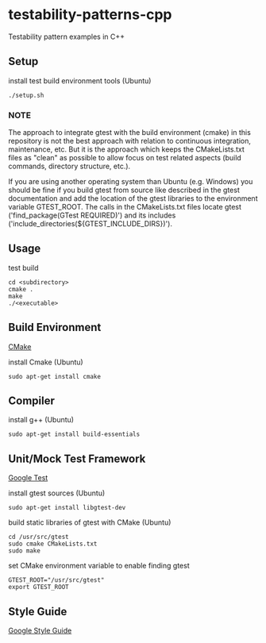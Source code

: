 # testability-patterns-cpp
Testability pattern examples in C++

## Setup

install test build environment tools (Ubuntu)

    ./setup.sh

### NOTE

The approach to integrate gtest with the build environment (cmake) in this
repository is not the best approach with relation to continuous integration,
maintenance, etc. But it is the approach which keeps the CMakeLists.txt files as
"clean" as possible to allow focus on test related aspects (build commands,
directory structure, etc.).

If you are using another operating system than Ubuntu (e.g. Windows) you should
be fine if you build gtest from source like described in the gtest documentation
and add the location of the gtest libraries to the environment variable
GTEST_ROOT. The calls in the CMakeLists.txt files locate gtest
('find_package(GTest REQUIRED)') and its includes
('include_directories(${GTEST_INCLUDE_DIRS})').

## Usage

test build

    cd <subdirectory>
    cmake .
    make
    ./<executable>

## Build Environment

[CMake](https://cmake.org/)

install Cmake (Ubuntu)

    sudo apt-get install cmake

## Compiler

install g++ (Ubuntu)

    sudo apt-get install build-essentials

## Unit/Mock Test Framework

[Google Test](https://github.com/google/googletest)

install gtest sources (Ubuntu)

    sudo apt-get install libgtest-dev

build static libraries of gtest with CMake (Ubuntu)

    cd /usr/src/gtest
    sudo cmake CMakeLists.txt
    sudo make

set CMake environment variable to enable finding gtest

    GTEST_ROOT="/usr/src/gtest"
    export GTEST_ROOT

## Style Guide

[Google Style Guide](https://google.github.io/styleguide/cppguide.html)
